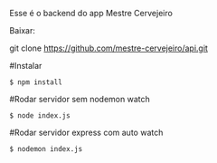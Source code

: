 Esse é o backend do app Mestre Cervejeiro

Baixar:

git clone https://github.com/mestre-cervejeiro/api.git

#Instalar
```
$ npm install
```

#Rodar servidor sem nodemon watch
```
$ node index.js
```


#Rodar servidor express com auto watch
```
$ nodemon index.js
```
